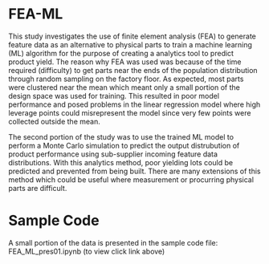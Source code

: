 # FEA-ML
This study investigates the use of finite element analysis (FEA) to generate feature data as an alternative to physical parts to train a machine learning (ML) algorithm for the purpose of creating a analytics tool to predict product yield.  The reason why FEA was used was because of the time required (difficulty) to get parts near the ends of the population distribution through random sampling on the factory floor.  As expected, most parts were clustered near the mean which meant only a small portion of the design space was used for training.  This resulted in poor model performance and posed problems in the linear regression model where high leverage points could misrepresent the model since very few points were collected outside the mean.  

The second portion of the study was to use the trained ML model to perform a Monte Carlo simulation to predict the output distrubution of product performance using sub-supplier incoming feature data distributions.  With this analytics method, poor yielding lots could be predicted and prevented from being built.  There are many extensions of this method which could be useful where measurement or procurring physical parts are difficult. 

# Sample Code
A small portion of the data is presented in the sample code file: FEA_ML_pres01.ipynb (to view click link above)
